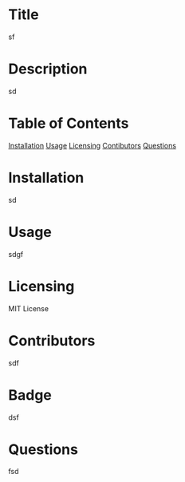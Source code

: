 # Title
sf
# Description
sd
# Table of Contents
[Installation](#installation)
[Usage](#usage)
[Licensing](#license)
[Contibutors](#contributors)
[Questions](#questions)
# Installation
sd
# Usage
sdgf
# Licensing
MIT License
# Contributors
sdf
# Badge
dsf
# Questions
fsd